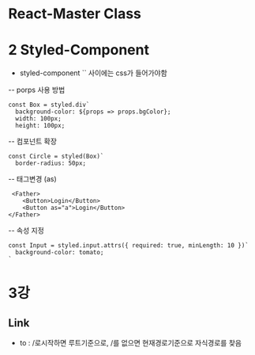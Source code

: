 # React-Master Class

# 2 Styled-Component

- styled-component `` 사이에는 css가 들어가야함

-- porps 사용 방법

```
const Box = styled.div`
  background-color: ${props => props.bgColor};
  width: 100px;
  height: 100px;
```

-- 컴포넌트 확장

```
const Circle = styled(Box)`
  border-radius: 50px;
```

-- 태그변경 (as)

```
 <Father>
    <Button>Login</Button>
    <Button as="a">Login</Button>
</Father>
```

-- 속성 지정

```
const Input = styled.input.attrs({ required: true, minLength: 10 })`
  background-color: tomato;
`
```

# 3강

## Link

- to : /로시작하면 루트기준으로, /를 없으면 현재경로기준으로 자식경로를 찾음

